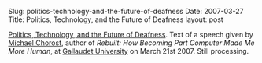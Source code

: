 Slug: politics-technology-and-the-future-of-deafness
Date: 2007-03-27
Title: Politics, Technology, and the Future of Deafness
layout: post

[Politics, Technology, and the Future of Deafness](http://www.michaelchorost.com/?page_id=35). Text of a speech given by [Michael Chorost](http://www.michaelchorost.com/), author of  *Rebuilt: How Becoming Part Computer Made Me More Human*, at [Gallaudet University](http://gallaudet.edu) on March 21st 2007. Still processing.
